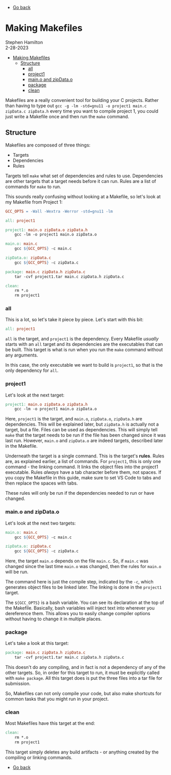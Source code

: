 - [Go back](README.md)

# Making Makefiles
Stephen Hamilton  
2-28-2023

- [Making Makefiles](#making-makefiles)
  - [Structure](#structure)
    - [all](#all)
    - [project1](#project1)
    - [main.o and zipData.o](#maino-and-zipdatao)
    - [package](#package)
    - [clean](#clean)


Makefiles are a really convenient tool for building your C projects.
Rather than having to type out
`gcc -g -lm -std=gnu11 -o project1 main.c zipData.c zipData.h`
every time you want to compile project 1,
you could just write a Makefile once and then run the `make` command.

## Structure
Makefiles are composed of three things:
- Targets
- Dependencies
- Rules

Targets tell `make` what set of dependencies and rules to use.
Dependencies are other targets that a target needs before it can run.
Rules are a list of commands for `make` to run.

This sounds really confusing without looking at a Makefile, so let's look at my Makefile from Project 1:
```makefile
GCC_OPTS = -Wall -Wextra -Werror -std=gnu11 -lm

all: project1

project1: main.o zipData.o zipData.h
	gcc -lm -o project1 main.o zipData.o

main.o: main.c
	gcc ${GCC_OPTS} -c main.c

zipData.o: zipData.c
	gcc ${GCC_OPTS} -c zipData.c

package: main.c zipData.h zipData.c
	tar -cvf project1.tar main.c zipData.h zipData.c

clean:
	rm *.o
	rm project1
```

### all
This is a lot, so let's take it piece by piece. Let's start with this bit:
```makefile
all: project1
```
`all` is the target, and `project1` is the dependency.
Every Makefile *usually* starts with an `all` target and 
its dependencies are the executables that can be built.
This target is what is run when you run the `make` command without any arguments.

In this case, the only executable we want to build is `project1`, so that is the only dependency for `all`.

### project1
Let's look at the next target:
```makefile
project1: main.o zipData.o zipData.h
    gcc -lm -o project1 main.o zipData.o
```
Here, `project1` is the target, and `main.o`, `zipData.o`, `zipData.h` are dependencies.
This will be explained later, but `zipData.h` is actually not a target, but a file.
Files can be used as dependencies.
This will simply tell `make` that the target needs to be run if the file
has been changed since it was last run.
However, `main.o` and `zipData.o` are indeed targets, described later in the Makefile.

Underneath the target is a single command.
This is the target's **rules**.
Rules are, as explained earlier, a list of commands.
For `project1`, this is only one command - the linking command.
It links the object files into the project1 executable.
Rules *always* have a tab character before them, not spaces.
If you copy the Makefile in this guide, make sure to set VS Code
to tabs and then replace the spaces with tabs.

These rules will only be run if the dependencies needed to run or have changed.

### main.o and zipData.o
Let's look at the next two targets:
```makefile
main.o: main.c
	gcc ${GCC_OPTS} -c main.c

zipData.o: zipData.c
	gcc ${GCC_OPTS} -c zipData.c
```
Here, the target `main.o` depends on the file `main.c`.
So, if `main.c` was changed since the last time `main.o` was changed, 
then the rules for `main.o` will be run.

The command here is just the compile step, indicated by the `-c`,
which generates object files to be linked later.
The linking is done in the `project1` target.

The `${GCC_OPTS}` is a bash variable.
You can see its declaration at the top of the Makefile.
Basically, bash variables will inject text into wherever you dereference them.
This allows you to easily change compiler options without having to change it
in multiple places.

### package
Let's take a look at this target:
```makefile
package: main.c zipData.h zipData.c
	tar -cvf project1.tar main.c zipData.h zipData.c
```
This doesn't do any compiling,
and in fact is not a dependency of any of the other targets.
So, in order for this target to run,
it must be explicitly called with `make package`.
All this target does is put the three files into a tar file for submission.

So, Makefiles can not only compile your code,
but also make shortcuts for common tasks that you might run in your project.

### clean
Most Makefiles have this target at the end:
```makefile
clean:
	rm *.o
	rm project1
```
This target simply deletes any build artifacts -
or anything created by the compiling or linking commands. 

- [Go back](README.md)
